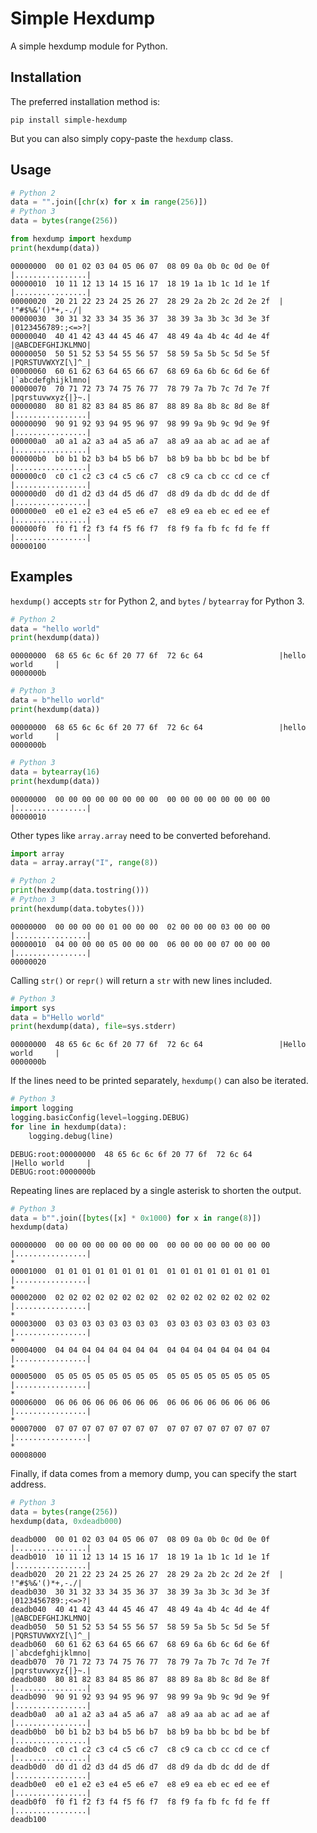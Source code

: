 # Simple Hexdump

A simple hexdump module for Python.

## Installation

The preferred installation method is:

```
pip install simple-hexdump
```

But you can also simply copy-paste the `hexdump` class.

## Usage

```python
# Python 2
data = "".join([chr(x) for x in range(256)])
# Python 3
data = bytes(range(256))

from hexdump import hexdump
print(hexdump(data))
```

```
00000000  00 01 02 03 04 05 06 07  08 09 0a 0b 0c 0d 0e 0f  |................|
00000010  10 11 12 13 14 15 16 17  18 19 1a 1b 1c 1d 1e 1f  |................|
00000020  20 21 22 23 24 25 26 27  28 29 2a 2b 2c 2d 2e 2f  | !"#$%&'()*+,-./|
00000030  30 31 32 33 34 35 36 37  38 39 3a 3b 3c 3d 3e 3f  |0123456789:;<=>?|
00000040  40 41 42 43 44 45 46 47  48 49 4a 4b 4c 4d 4e 4f  |@ABCDEFGHIJKLMNO|
00000050  50 51 52 53 54 55 56 57  58 59 5a 5b 5c 5d 5e 5f  |PQRSTUVWXYZ[\]^_|
00000060  60 61 62 63 64 65 66 67  68 69 6a 6b 6c 6d 6e 6f  |`abcdefghijklmno|
00000070  70 71 72 73 74 75 76 77  78 79 7a 7b 7c 7d 7e 7f  |pqrstuvwxyz{|}~.|
00000080  80 81 82 83 84 85 86 87  88 89 8a 8b 8c 8d 8e 8f  |................|
00000090  90 91 92 93 94 95 96 97  98 99 9a 9b 9c 9d 9e 9f  |................|
000000a0  a0 a1 a2 a3 a4 a5 a6 a7  a8 a9 aa ab ac ad ae af  |................|
000000b0  b0 b1 b2 b3 b4 b5 b6 b7  b8 b9 ba bb bc bd be bf  |................|
000000c0  c0 c1 c2 c3 c4 c5 c6 c7  c8 c9 ca cb cc cd ce cf  |................|
000000d0  d0 d1 d2 d3 d4 d5 d6 d7  d8 d9 da db dc dd de df  |................|
000000e0  e0 e1 e2 e3 e4 e5 e6 e7  e8 e9 ea eb ec ed ee ef  |................|
000000f0  f0 f1 f2 f3 f4 f5 f6 f7  f8 f9 fa fb fc fd fe ff  |................|
00000100
```

## Examples

`hexdump()` accepts `str` for Python 2, and `bytes` / `bytearray` for Python 3.

```python
# Python 2
data = "hello world"
print(hexdump(data))
```

```
00000000  68 65 6c 6c 6f 20 77 6f  72 6c 64                 |hello world     |
0000000b
```

```python
# Python 3
data = b"hello world"
print(hexdump(data))
```

```
00000000  68 65 6c 6c 6f 20 77 6f  72 6c 64                 |hello world     |
0000000b
```

```python
# Python 3
data = bytearray(16)
print(hexdump(data))
```

```
00000000  00 00 00 00 00 00 00 00  00 00 00 00 00 00 00 00  |................|
00000010
```

Other types like `array.array` need to be converted beforehand.

```python
import array
data = array.array("I", range(8))

# Python 2
print(hexdump(data.tostring()))
# Python 3
print(hexdump(data.tobytes()))
```

```
00000000  00 00 00 00 01 00 00 00  02 00 00 00 03 00 00 00  |................|
00000010  04 00 00 00 05 00 00 00  06 00 00 00 07 00 00 00  |................|
00000020
```

Calling `str()` or `repr()` will return a `str` with new lines included.

```python
# Python 3
import sys
data = b"Hello world"
print(hexdump(data), file=sys.stderr)
```

```
00000000  48 65 6c 6c 6f 20 77 6f  72 6c 64                 |Hello world     |
0000000b
```

If the lines need to be printed separately, `hexdump()` can also be iterated.

```python
# Python 3
import logging
logging.basicConfig(level=logging.DEBUG)
for line in hexdump(data):
    logging.debug(line)
```

```
DEBUG:root:00000000  48 65 6c 6c 6f 20 77 6f  72 6c 64                 |Hello world     |
DEBUG:root:0000000b
```

Repeating lines are replaced by a single asterisk to shorten the output.

```python
# Python 3
data = b"".join([bytes([x] * 0x1000) for x in range(8)])
hexdump(data)
```

```
00000000  00 00 00 00 00 00 00 00  00 00 00 00 00 00 00 00  |................|
*
00001000  01 01 01 01 01 01 01 01  01 01 01 01 01 01 01 01  |................|
*
00002000  02 02 02 02 02 02 02 02  02 02 02 02 02 02 02 02  |................|
*
00003000  03 03 03 03 03 03 03 03  03 03 03 03 03 03 03 03  |................|
*
00004000  04 04 04 04 04 04 04 04  04 04 04 04 04 04 04 04  |................|
*
00005000  05 05 05 05 05 05 05 05  05 05 05 05 05 05 05 05  |................|
*
00006000  06 06 06 06 06 06 06 06  06 06 06 06 06 06 06 06  |................|
*
00007000  07 07 07 07 07 07 07 07  07 07 07 07 07 07 07 07  |................|
*
00008000
```

Finally, if data comes from a memory dump, you can specify the start address.

```python
# Python 3
data = bytes(range(256))
hexdump(data, 0xdeadb000)
```

```
deadb000  00 01 02 03 04 05 06 07  08 09 0a 0b 0c 0d 0e 0f  |................|
deadb010  10 11 12 13 14 15 16 17  18 19 1a 1b 1c 1d 1e 1f  |................|
deadb020  20 21 22 23 24 25 26 27  28 29 2a 2b 2c 2d 2e 2f  | !"#$%&'()*+,-./|
deadb030  30 31 32 33 34 35 36 37  38 39 3a 3b 3c 3d 3e 3f  |0123456789:;<=>?|
deadb040  40 41 42 43 44 45 46 47  48 49 4a 4b 4c 4d 4e 4f  |@ABCDEFGHIJKLMNO|
deadb050  50 51 52 53 54 55 56 57  58 59 5a 5b 5c 5d 5e 5f  |PQRSTUVWXYZ[\]^_|
deadb060  60 61 62 63 64 65 66 67  68 69 6a 6b 6c 6d 6e 6f  |`abcdefghijklmno|
deadb070  70 71 72 73 74 75 76 77  78 79 7a 7b 7c 7d 7e 7f  |pqrstuvwxyz{|}~.|
deadb080  80 81 82 83 84 85 86 87  88 89 8a 8b 8c 8d 8e 8f  |................|
deadb090  90 91 92 93 94 95 96 97  98 99 9a 9b 9c 9d 9e 9f  |................|
deadb0a0  a0 a1 a2 a3 a4 a5 a6 a7  a8 a9 aa ab ac ad ae af  |................|
deadb0b0  b0 b1 b2 b3 b4 b5 b6 b7  b8 b9 ba bb bc bd be bf  |................|
deadb0c0  c0 c1 c2 c3 c4 c5 c6 c7  c8 c9 ca cb cc cd ce cf  |................|
deadb0d0  d0 d1 d2 d3 d4 d5 d6 d7  d8 d9 da db dc dd de df  |................|
deadb0e0  e0 e1 e2 e3 e4 e5 e6 e7  e8 e9 ea eb ec ed ee ef  |................|
deadb0f0  f0 f1 f2 f3 f4 f5 f6 f7  f8 f9 fa fb fc fd fe ff  |................|
deadb100
```
